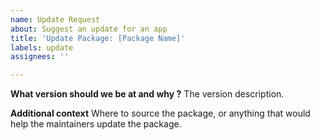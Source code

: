 ```yaml
---
name: Update Request
about: Suggest an update for an app
title: 'Update Package: [Package Name]'
labels: update
assignees: ''

---
```


**What version should we be at and why ?**
The version description. 

**Additional context**
Where to source the package, or anything that would help the maintainers update the package.
